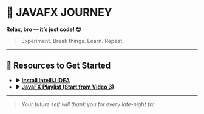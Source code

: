 # 🚀 **JAVAFX JOURNEY**

 **Relax, bro — it’s just code! 😎**  
 
> Experiment. Break things. Learn. Repeat.

---

## 📌 **Resources to Get Started**
- ▶️ [**Install IntelliJ IDEA**](https://www.youtube.com/watch?v=LuBI3xBDd_M)  
- ▶️ [**JavaFX Playlist (Start from Video 3)**](https://www.youtube.com/playlist?list=PLZPZq0r_RZOM-8vJA3NQFZB7JroDcMwev)  

---

> _Your future self will thank you for every late-night fix._
